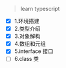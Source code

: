 > learn typescript

- [x] 1.环境搭建
- [x] 2.类型介绍
- [x] 3.对象解构
- [x] 4.数组和元组
- [x] 5.interface 接口
- [ ] 6.class 类
